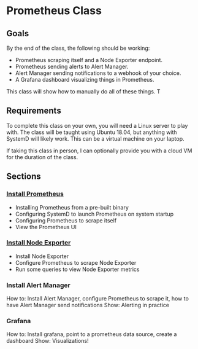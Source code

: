 # Prometheus Class

## Goals

By the end of the class, the following should be working:

* Prometheus scraping itself and a Node Exporter endpoint.
* Prometheus sending alerts to Alert Manager.
* Alert Manager sending notifications to a webhook of your choice.
* A Grafana dashboard visualizing things in Prometheus.

This class will show how to manually do all of these things. T

## Requirements

To complete this class on your own, you will need a Linux server to play with. The class will be taught using Ubuntu 18.04, but anything with SystemD will likely work. This can be a virtual machine on your laptop.

If taking this class in person, I can optionally provide you with a cloud VM for the duration of the class.

## Sections

### [Install Prometheus](01_Install_Prometheus.md)

* Installing Prometheus from a pre-built binary
* Configuring SystemD to launch Prometheus on system startup
* Configuring Prometheus to scrape itself
* View the Prometheus UI

### [Install Node Exporter](02_Install_Node_Exporter.md)

* Install Node Exporter
* Configure Prometheus to scrape Node Exporter
* Run some queries to view Node Exporter metrics

### Install Alert Manager

How to: Install Alert Manager, configure Prometheus to scrape it, how to have Alert Manager send notifications
Show: Alerting in practice

### Grafana

How to: Install grafana, point to a prometheus data source, create a dashboard
Show: Visualizations!
